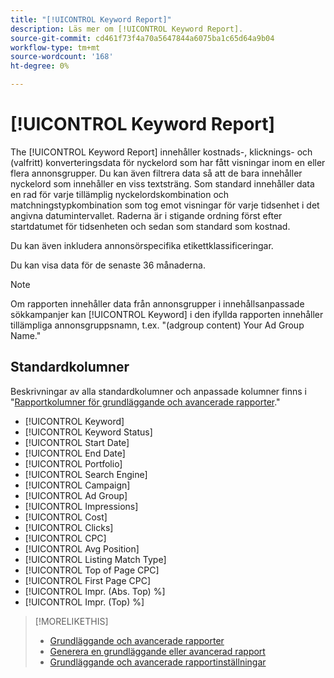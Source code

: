 ```yaml
---
title: "[!UICONTROL Keyword Report]"
description: Läs mer om [!UICONTROL Keyword Report].
source-git-commit: cd461f73f4a70a5647844a6075ba1c65d64a9b04
workflow-type: tm+mt
source-wordcount: '168'
ht-degree: 0%

---
```


# [!UICONTROL Keyword Report]

The [!UICONTROL Keyword Report] innehåller kostnads-, klicknings- och (valfritt) konverteringsdata för nyckelord som har fått visningar inom en eller flera annonsgrupper. Du kan även filtrera data så att de bara innehåller nyckelord som innehåller en viss textsträng. Som standard innehåller data en rad för varje tillämplig nyckelordskombination och matchningstypkombination som tog emot visningar för varje tidsenhet i det angivna datumintervallet. Raderna är i stigande ordning först efter startdatumet för tidsenheten och sedan som standard som kostnad.

Du kan även inkludera annonsörspecifika etikettklassificeringar.

Du kan visa data för de senaste 36 månaderna.

>[!NOTE]
>
>Om rapporten innehåller data från annonsgrupper i innehållsanpassade sökkampanjer kan [!UICONTROL Keyword] i den ifyllda rapporten innehåller tillämpliga annonsgruppsnamn, t.ex. &quot;(adgroup content) Your Ad Group Name.&quot;

## Standardkolumner

Beskrivningar av alla standardkolumner och anpassade kolumner finns i &quot;[Rapportkolumner för grundläggande och avancerade rapporter](basic-advanced-report-columns.md).&quot;

* [!UICONTROL Keyword]
* [!UICONTROL Keyword Status]
* [!UICONTROL Start Date]
* [!UICONTROL End Date]
* [!UICONTROL Portfolio]
* [!UICONTROL Search Engine]
* [!UICONTROL Campaign]
* [!UICONTROL Ad Group]
* [!UICONTROL Impressions]
* [!UICONTROL Cost]
* [!UICONTROL Clicks]
* [!UICONTROL CPC]
* [!UICONTROL Avg Position]
* [!UICONTROL Listing Match Type]
* [!UICONTROL Top of Page CPC]
* [!UICONTROL First Page CPC]
* [!UICONTROL Impr. (Abs. Top) %]
* [!UICONTROL Impr. (Top) %]

>[!MORELIKETHIS]
>
>* [Grundläggande och avancerade rapporter](basic-advanced-report-about.md)
>* [Generera en grundläggande eller avancerad rapport](basic-advanced-report-generate.md)
>* [Grundläggande och avancerade rapportinställningar](basic-advanced-report-settings.md)

